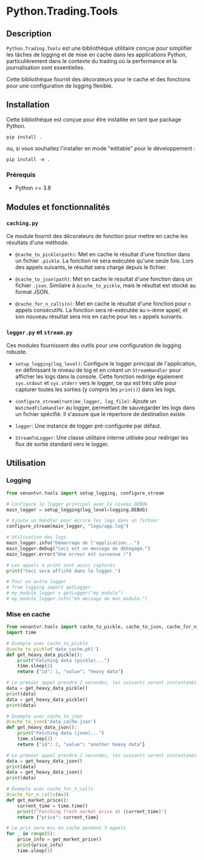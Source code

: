 # Python.Trading.Tools

## Description

`Python.Trading.Tools` est une bibliothèque utilitaire conçue pour simplifier les tâches de logging et de mise en cache dans les applications Python, particulièrement
dans le contexte du trading où la performance et la journalisation sont essentielles.

Cette bibliothèque fournit des décorateurs pour le cache et des fonctions pour une configuration de logging flexible.

## Installation

Cette bibliothèque est conçue pour être installée en tant que package Python.

```
pip install .
```

ou, si vous souhaitez l'installer en mode "editable" pour le développement :

```
pip install -e .
```

### Prérequis

* Python \>= 3.8

## Modules et fonctionnalités

### `caching.py`

Ce module fournit des décorateurs de fonction pour mettre en cache les résultats d'une méthode.

* `@cache_to_pickle(path)`: Met en cache le résultat d'une fonction dans un fichier `.pickle`. La fonction ne sera exécutée qu'une seule fois. Lors des appels suivants,
  le résultat sera chargé depuis le fichier.

* `@cache_to_json(path)`: Met en cache le résultat d'une fonction dans un fichier `.json`. Similaire à `@cache_to_pickle`, mais le résultat est stocké au format JSON.

* `@cache_for_n_calls(n)`: Met en cache le résultat d'une fonction pour `n` appels consécutifs. La fonction sera ré-exécutée au `n`-ième appel, et son nouveau résultat
  sera mis en cache pour les `n` appels suivants.

### `logger.py` et `stream.py`

Ces modules fournissent des outils pour une configuration de logging robuste.

* `setup_logging(log_level)`: Configure le logger principal de l'application, en définissant le niveau de log et en créant un `StreamHandler` pour afficher les logs dans
  la console. Cette fonction redirige également `sys.stdout` et `sys.stderr` vers le logger, ce qui est très utile pour capturer toutes les sorties (y compris les
  `print()`) dans les logs.

* `configure_stream(runtime_logger, log_file)`: Ajoute un `WatchedFileHandler` au logger, permettant de sauvegarder les logs dans un fichier spécifié. Il s'assure que le
  répertoire de destination existe.

* `logger`: Une instance de logger pré-configurée par défaut.

* `StreamToLogger`: Une classe utilitaire interne utilisée pour rediriger les flux de sortie standard vers le logger.

## Utilisation

### Logging

```python
from venantvr.tools import setup_logging, configure_stream

# Configure le logger principal avec le niveau DEBUG
main_logger = setup_logging(log_level=logging.DEBUG)

# Ajoute un handler pour écrire les logs dans un fichier
configure_stream(main_logger, "logs/app.log")

# Utilisation des logs
main_logger.info("Démarrage de l'application...")
main_logger.debug("Ceci est un message de débogage.")
main_logger.error("Une erreur est survenue !")

# Les appels à print sont aussi capturés
print("Ceci sera affiché dans le logger.")

# Pour un autre logger
# from logging import getLogger
# my_module_logger = getLogger("my_module")
# my_module_logger.info("Un message de mon_module.")
```

### Mise en cache

```python
from venantvr.tools import cache_to_pickle, cache_to_json, cache_for_n_calls
import time

# Exemple avec cache_to_pickle
@cache_to_pickle('data_cache.pkl')
def get_heavy_data_pickle():
    print("Fetching data (pickle)...")
    time.sleep(2)
    return {"id": 1, "value": "heavy data"}

# Le premier appel prendra 2 secondes, les suivants seront instantanés
data = get_heavy_data_pickle()
print(data)
data = get_heavy_data_pickle()
print(data)

# Exemple avec cache_to_json
@cache_to_json('data_cache.json')
def get_heavy_data_json():
    print("Fetching data (json)...")
    time.sleep(2)
    return {"id": 2, "value": "another heavy data"}

# Le premier appel prendra 2 secondes, les suivants seront instantanés
data = get_heavy_data_json()
print(data)
data = get_heavy_data_json()
print(data)

# Exemple avec cache_for_n_calls
@cache_for_n_calls(n=3)
def get_market_price():
    current_time = time.time()
    print(f"Fetching fresh market price at {current_time}")
    return {"price": current_time}

# Le prix sera mis en cache pendant 3 appels
for _ in range(5):
    price_info = get_market_price()
    print(price_info)
    time.sleep(1)
```
